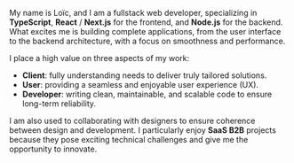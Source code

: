 My name is Loïc, and I am a fullstack web developer, specializing in **TypeScript**, **React** / **Next.js** for the frontend, and **Node.js** for the backend. What excites me is building complete applications, from the user interface to the backend architecture, with a focus on smoothness and performance.

I place a high value on three aspects of my work:

- **Client**: fully understanding needs to deliver truly tailored solutions.
- **User**: providing a seamless and enjoyable user experience (UX).
- **Developer**: writing clean, maintainable, and scalable code to ensure long-term reliability.

I am also used to collaborating with designers to ensure coherence between design and development. I particularly enjoy **SaaS B2B** projects because they pose exciting technical challenges and give me the opportunity to innovate.
